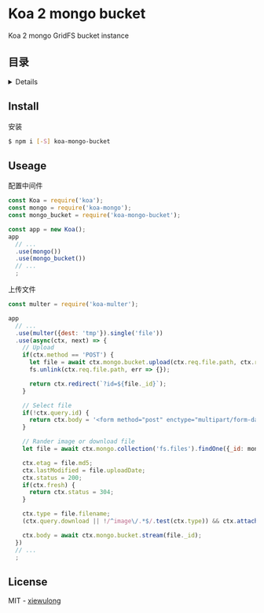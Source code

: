 # Koa 2 mongo bucket

Koa 2 mongo GridFS bucket instance

## 目录

<details>

* [安装](#install)
* [使用](#useage)
* [License](#license)

</details>

## Install

安装

```bash
$ npm i [-S] koa-mongo-bucket
```

## Useage

配置中间件

```js
const Koa = require('koa');
const mongo = require('koa-mongo');
const mongo_bucket = require('koa-mongo-bucket');

const app = new Koa();
app
  // ...
  .use(mongo())
  .use(mongo_bucket())
  // ...
  ;
```

上传文件

```js
const multer = require('koa-multer');

app
  // ...
  .use(multer({dest: 'tmp'}).single('file'))
  .use(async(ctx, next) => {
    // Upload
    if(ctx.method == 'POST') {
      let file = await ctx.mongo.bucket.upload(ctx.req.file.path, ctx.req.file.originalname);
      fs.unlink(ctx.req.file.path, err => {});

      return ctx.redirect(`?id=${file._id}`);
    }

    // Select file
    if(!ctx.query.id) {
      return ctx.body = '<form method="post" enctype="multipart/form-data"><input type="file" name="file" /><button type="submit">Submit</button></form>';
    }

    // Rander image or download file
    let file = await ctx.mongo.collection('fs.files').findOne({_id: mongo.ObjectId(ctx.query.id)});

    ctx.etag = file.md5;
    ctx.lastModified = file.uploadDate;
    ctx.status = 200;
    if(ctx.fresh) {
      return ctx.status = 304;
    }

    ctx.type = file.filename;
    (ctx.query.download || !/^image\/.*$/.test(ctx.type)) && ctx.attachment(file.filename);

    ctx.body = await ctx.mongo.bucket.stream(file._id);
  })
  // ...
  ;
```

## License

MIT - [xiewulong](https://github.com/xiewulong)
